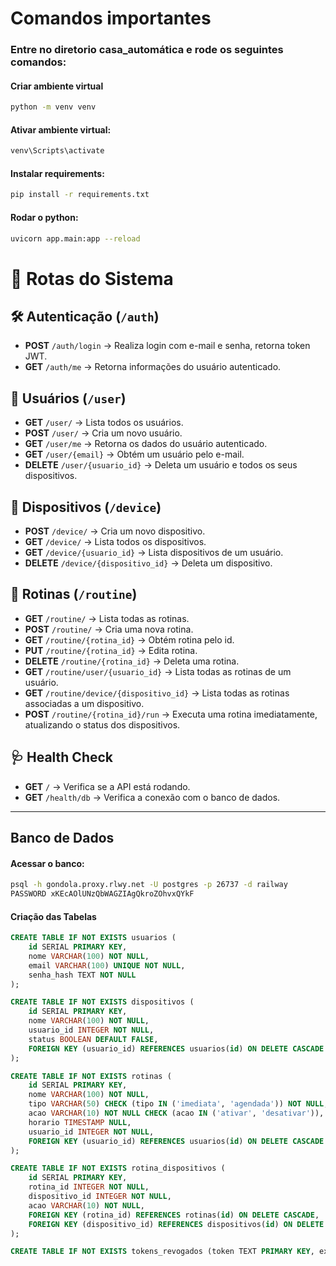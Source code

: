 # Comandos importantes


### Entre no diretorio casa_automática e rode os seguintes comandos:
#### Criar ambiente virtual
```sh
python -m venv venv
```

#### Ativar ambiente virtual:
```sh 
venv\Scripts\activate
```  

#### Instalar requirements:
```sh
pip install -r requirements.txt
```

#### Rodar o python:
```sh 
uvicorn app.main:app --reload
```  




# 📌 Rotas do Sistema

## 🛠️ Autenticação (`/auth`)
- **POST** `/auth/login` → Realiza login com e-mail e senha, retorna token JWT.  
- **GET** `/auth/me` → Retorna informações do usuário autenticado.  

## 👤 Usuários (`/user`)
- **GET** `/user/` → Lista todos os usuários.  
- **POST** `/user/` → Cria um novo usuário.  
- **GET** `/user/me` → Retorna os dados do usuário autenticado.
- **GET** `/user/{email}` → Obtém um usuário pelo e-mail.  
- **DELETE** `/user/{usuario_id}` → Deleta um usuário e todos os seus dispositivos.  

## 📱 Dispositivos (`/device`)
- **POST** `/device/` → Cria um novo dispositivo.  
- **GET** `/device/` → Lista todos os dispositivos.  
- **GET** `/device/{usuario_id}` → Lista dispositivos de um usuário.  
- **DELETE** `/device/{dispositivo_id}` → Deleta um dispositivo.  

## 🔄 Rotinas (`/routine`)
- **GET** `/routine/` → Lista todas as rotinas.  
- **POST** `/routine/` → Cria uma nova rotina.  
- **GET** `/routine/{rotina_id}` → Obtém rotina pelo id.  
- **PUT** `/routine/{rotina_id}` → Edita rotina.
- **DELETE** `/routine/{rotina_id}` → Deleta uma rotina.  
- **GET** `/routine/user/{usuario_id}` → Lista todas as rotinas de um usuário.  
- **GET** `/routine/device/{dispositivo_id}` → Lista todas as rotinas associadas a um dispositivo.  
- **POST** `/routine/{rotina_id}/run` → Executa uma rotina imediatamente, atualizando o status dos dispositivos.  

## 🩺 Health Check
- **GET** `/` → Verifica se a API está rodando.  
- **GET** `/health/db` → Verifica a conexão com o banco de dados.  

----
## Banco de Dados

#### Acessar o banco:
```sh
psql -h gondola.proxy.rlwy.net -U postgres -p 26737 -d railway
PASSWORD xKEcAOlUNzQbWAGZIAgQkroZOhvxQYkF
```
#### Criação das Tabelas
```sql
CREATE TABLE IF NOT EXISTS usuarios (
    id SERIAL PRIMARY KEY,
    nome VARCHAR(100) NOT NULL,
    email VARCHAR(100) UNIQUE NOT NULL,
    senha_hash TEXT NOT NULL
);

CREATE TABLE IF NOT EXISTS dispositivos (
    id SERIAL PRIMARY KEY,
    nome VARCHAR(100) NOT NULL,
    usuario_id INTEGER NOT NULL,
    status BOOLEAN DEFAULT FALSE,
    FOREIGN KEY (usuario_id) REFERENCES usuarios(id) ON DELETE CASCADE
);

CREATE TABLE IF NOT EXISTS rotinas (
    id SERIAL PRIMARY KEY,
    nome VARCHAR(100) NOT NULL,
    tipo VARCHAR(50) CHECK (tipo IN ('imediata', 'agendada')) NOT NULL,
    acao VARCHAR(10) NOT NULL CHECK (acao IN ('ativar', 'desativar')),
    horario TIMESTAMP NULL,
    usuario_id INTEGER NOT NULL,
    FOREIGN KEY (usuario_id) REFERENCES usuarios(id) ON DELETE CASCADE
);

CREATE TABLE IF NOT EXISTS rotina_dispositivos (
    id SERIAL PRIMARY KEY,
    rotina_id INTEGER NOT NULL,
    dispositivo_id INTEGER NOT NULL,
    acao VARCHAR(10) NOT NULL,
    FOREIGN KEY (rotina_id) REFERENCES rotinas(id) ON DELETE CASCADE,
    FOREIGN KEY (dispositivo_id) REFERENCES dispositivos(id) ON DELETE CASCADE
);

CREATE TABLE IF NOT EXISTS tokens_revogados (token TEXT PRIMARY KEY, expira_em TIMESTAMP);

```
